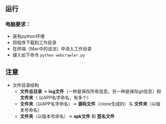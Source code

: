 ## 运行
### 电脑要求：
* 装有python环境
* 将程序下载到工作目录
* 在终端（Mac中的说法）中进入工作目录
* 键入如下命令 ```python webcrawler.py```


## 注意
* 文件目录结构
  * **文件总目录** -> **log文件**（一种是保存所有信息，另一种是保存git信息）和 **文件夹**（ 以APP名字命名，有多个）
  * **文件夹**（以APP名字命名）->   **源码文件**（clone生成的）与  **文件夹**（以版本号命名）
  * **文件夹**（以版本号命名）-> **apk文件** 和 **签名文件**
